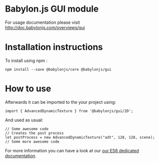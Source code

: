 Babylon.js GUI module
=====================

For usage documentation please visit http://doc.babylonjs.com/overviews/gui

# Installation instructions

To install using npm :

```
npm install --save @babylonjs/core @babylonjs/gui
```

# How to use

Afterwards it can be imported to the your project using:

```
import { AdvancedDynamicTexture } from '@babylonjs/gui/2D';
```

And used as usual:

```
// Some awesome code
// Creates the post process
let postProcess = new AdvancedDynamicTexture("adt", 128, 128, scene);
// Some more awesome code
```

For more information you can have a look at our [our ES6 dedicated documentation](https://doc.babylonjs.com/features/es6_support).
